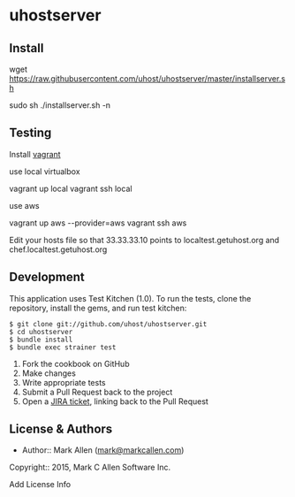 uhostserver
===========

Install
-------

wget https://raw.githubusercontent.com/uhost/uhostserver/master/installserver.sh

sudo sh ./installserver.sh -n <site name>

Testing
-------

Install [vagrant](http://docs.vagrantup.com/v2/installation/)

use local virtualbox

vagrant up local
vagrant ssh local

use aws

vagrant up aws --provider=aws
vagrant ssh aws

Edit your hosts file so that 33.33.33.10 points to localtest.getuhost.org and chef.localtest.getuhost.org

Development
-----------
This application uses Test Kitchen (1.0). To run the tests, clone the repository, install the gems, and run test kitchen:

    $ git clone git://github.com/uhost/uhostserver.git
    $ cd uhostserver
    $ bundle install
    $ bundle exec strainer test

1. Fork the cookbook on GitHub
2. Make changes
3. Write appropriate tests
4. Submit a Pull Request back to the project
5. Open a [JIRA ticket](https://tickets.opscode.com), linking back to the Pull Request


License & Authors
-----------------
- Author:: Mark Allen (mark@markcallen.com)

Copyright:: 2015, Mark C Allen Software Inc. 

Add License Info
